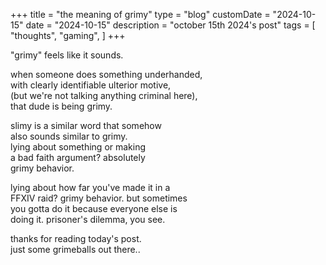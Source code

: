 +++
title = "the meaning of grimy"
type = "blog"
customDate = "2024-10-15"
date = "2024-10-15"
description = "october 15th 2024's post"
tags = [
    "thoughts",
    "gaming",
]
+++

"grimy" feels like it sounds.

when someone does something underhanded,\
with clearly identifiable ulterior motive,\
(but we're not talking anything criminal here),\
that dude is being grimy.

slimy is a similar word that somehow\
also sounds similar to grimy.\
lying about something or making\
a bad faith argument? absolutely\
grimy behavior.

lying about how far you've made it in a\
FFXIV raid? grimy behavior. but sometimes\
you gotta do it because everyone else is\
doing it. prisoner's dilemma, you see.

thanks for reading today's post.\
just some grimeballs out there..
